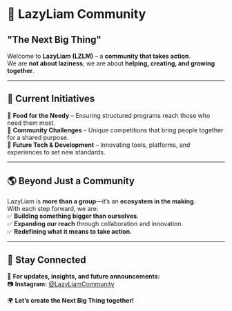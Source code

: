 # 🦥 LazyLiam Community  

## "The Next Big Thing"  

Welcome to **LazyLiam (LZLM)** – a **community that takes action**.  
We are **not about laziness**; we are about **helping, creating, and growing together**.  

---

## 🚀 Current Initiatives  

🔹 **Food for the Needy** – Ensuring structured programs reach those who need them most.  
🔹 **Community Challenges** – Unique competitions that bring people together for a shared purpose.  
🔹 **Future Tech & Development** – Innovating tools, platforms, and experiences to set new standards.  

---

## 🌎 Beyond Just a Community  

LazyLiam is **more than a group**—it’s an **ecosystem in the making**.  
With each step forward, we are:  
✅ **Building something bigger than ourselves**.  
✅ **Expanding our reach** through collaboration and innovation.  
✅ **Redefining what it means to take action**.  

---

## 🔗 Stay Connected  

📢 **For updates, insights, and future announcements:**  
📷 **Instagram:** [@LazyLiamCommunity](https://instagram.com/LazyLiamCommunity)  

🌍 **Let’s create the Next Big Thing together!**
